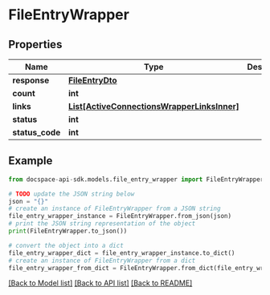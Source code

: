 # FileEntryWrapper

## Properties

Name | Type | Description | Notes
------------ | ------------- | ------------- | -------------
**response** | [**FileEntryDto**](FileEntryDto.md) |  | [optional] 
**count** | **int** |  | [optional] 
**links** | [**List[ActiveConnectionsWrapperLinksInner]**](ActiveConnectionsWrapperLinksInner.md) |  | [optional] 
**status** | **int** |  | [optional] 
**status_code** | **int** |  | [optional] 

## Example

```python
from docspace-api-sdk.models.file_entry_wrapper import FileEntryWrapper

# TODO update the JSON string below
json = "{}"
# create an instance of FileEntryWrapper from a JSON string
file_entry_wrapper_instance = FileEntryWrapper.from_json(json)
# print the JSON string representation of the object
print(FileEntryWrapper.to_json())

# convert the object into a dict
file_entry_wrapper_dict = file_entry_wrapper_instance.to_dict()
# create an instance of FileEntryWrapper from a dict
file_entry_wrapper_from_dict = FileEntryWrapper.from_dict(file_entry_wrapper_dict)
```
[[Back to Model list]](../README.md#documentation-for-models) [[Back to API list]](../README.md#documentation-for-api-endpoints) [[Back to README]](../README.md)



